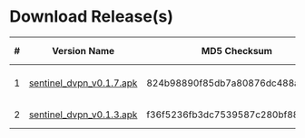 Download Release(s) 
===


| # | Version Name | MD5 Checksum | Release Date | Binary URL |
| -------- | -------- | -------- | --------- | ------- |
| 1     | [sentinel_dvpn_v0.1.7.apk](https://github.com/sentinel-official/sentinel/blob/master/mobile-client-android/binaries/sentinel_dvpn_v0.0.1.7.apk) | 824b98890f85db7a80876dc488adec45     | 4th September 2018 | [Download Here](https://github.com/sentinel-official/sentinel/blob/master/mobile-client-android/binaries/sentinel_dvpn_v0.0.1.7.apk)
| 2     | [sentinel_dvpn_v0.1.3.apk](https://github.com/sentinel-official/sentinel/blob/master/mobile-client-android/binaries/sentinel_dvpn_v0.0.1.13.apk) | f36f5236fb3dc7539587c280bf88ead7     | 17th July 2018 | [Download Here](https://github.com/sentinel-official/sentinel/blob/master/mobile-client-android/binaries/sentinel_dvpn_v0.0.1.13.apk)
